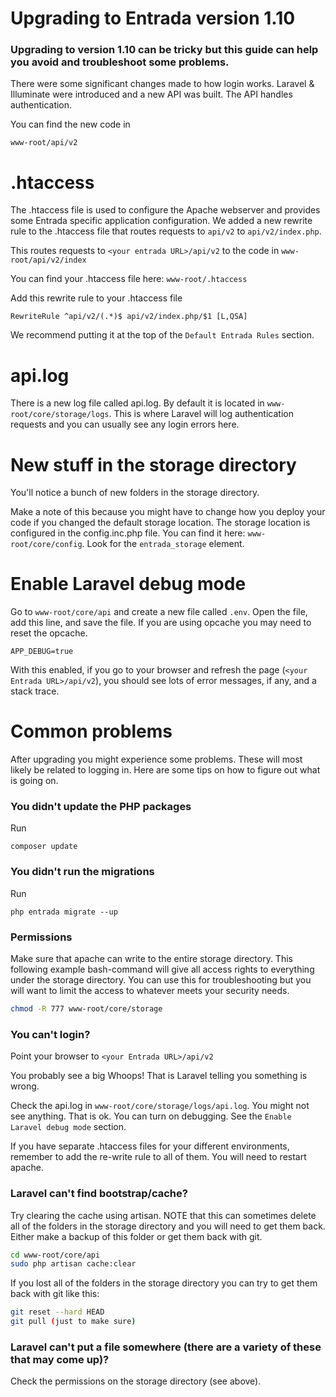 # Upgrading to Entrada version 1.10

### Upgrading to version 1.10 can be tricky but this guide can help you avoid and troubleshoot some problems.

There were some significant changes made to how login works. Laravel & Illuminate were introduced and a new API was built. The API handles authentication. 

You can find the new code in

```www-root/api/v2```

# .htaccess

The .htaccess file is used to configure the Apache webserver and provides some Entrada specific application configuration. We added a new rewrite rule to the .htaccess file that routes requests to ```api/v2``` to ```api/v2/index.php```. 

This routes requests to ```<your entrada URL>/api/v2``` to the code in ```www-root/api/v2/index```

You can find your .htaccess file here: ```www-root/.htaccess```

Add this rewrite rule to your .htaccess file 

```RewriteRule ^api/v2/(.*)$ api/v2/index.php/$1 [L,QSA]```

We recommend putting it at the top of the ```Default Entrada Rules``` section.

# api.log

There is a new log file called api.log. By default it is located in ```www-root/core/storage/logs```. This is where Laravel will log authentication requests and you can usually see any login errors here.

# New stuff in the storage directory

You'll notice a bunch of new folders in the storage directory. 

Make a note of this because you might have to change how you deploy your code if you changed the default storage location. The storage location is configured in the config.inc.php file. You can find it here: ```www-root/core/config```. Look for the ```entrada_storage``` element. 

# Enable Laravel debug mode

Go to ```www-root/core/api``` and create a new file called ```.env```.
Open the file, add this line, and save the file. If you are using opcache you may need to reset the opcache.
```
APP_DEBUG=true
```
With this enabled, if you go to your browser and refresh the page (```<your Entrada URL>/api/v2```), you should see lots of error messages, if any, and a stack trace.

# Common problems
After upgrading you might experience some problems. These will most likely be related to logging in. Here are some tips on how to figure out what is going on.

### You didn't update the PHP packages

Run 

```
composer update
```

### You didn't run the migrations

Run 
```
php entrada migrate --up
```

### Permissions

Make sure that apache can write to the entire storage directory. This following example bash-command will give all access rights to everything under the storage directory. You can use this for troubleshooting but you will want to limit the access to whatever meets your security needs.

```bash 
chmod -R 777 www-root/core/storage
```

### You can't login?

Point your browser to ```<your Entrada URL>/api/v2```

You probably see a big Whoops! That is Laravel telling you something is wrong. 

Check the api.log in ```www-root/core/storage/logs/api.log```. You might not see anything. That is ok. You can turn on debugging. See the ```Enable Laravel debug mode``` section.

If you have separate .htaccess files for your different environments, remember to add the re-write rule to all of them. You will need to restart apache.

### Laravel can't find bootstrap/cache?
Try clearing the cache using artisan. NOTE that this can sometimes delete all of the folders in the storage directory and you will need to get them back. Either make a backup of this folder or get them back with git.

```bash
cd www-root/core/api
sudo php artisan cache:clear
```

If you lost all of the folders in the storage directory you can try to get them back with git like this:

```bash
git reset --hard HEAD
git pull (just to make sure)
```

### Laravel can't put a file somewhere (there are a variety of these that may come up)?

Check the permissions on the storage directory (see above).







